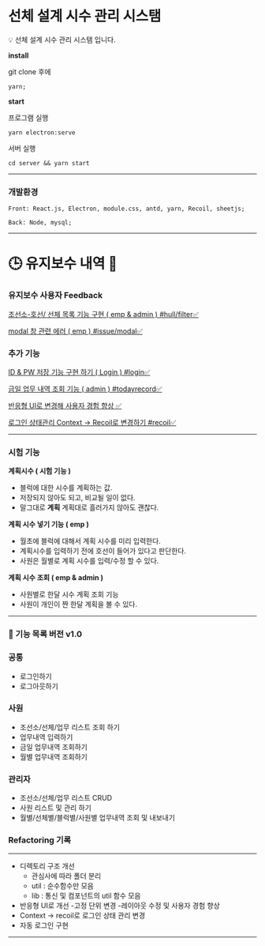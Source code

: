 # 선체 설계 시수 관리 시스탬

<aside>
💡 선체 설계 시수 관리 시스탬 입니다.

</aside>

**install**

git clone 후에

```tsx
yarn;
```

**start**

프로그램 실행

```tsx
yarn electron:serve
```

서버 실행

```tsx
cd server && yarn start
```

---

### 개발환경

```tsx
Front: React.js, Electron, module.css, antd, yarn, Recoil, sheetjs;

Back: Node, mysql;
```

---

# 🕒 유지보수 내역 🏁

### 유지보수 사용자 Feedback

[조선소-호선/ 선체 목록 기능 구현 ( emp & admin ) #hull/filter✅](https://github.com/yeongi/work-manage/pull/3)

[modal 창 관련 에러 ( emp ) #issue/modal✅](https://github.com/yeongi/work-manage/pull/5)

### 추가 기능

[ID & PW 저장 기능 구현 하기 ( Login ) #login✅](https://github.com/yeongi/work-manage/pull/6)

[금일 업무 내역 조회 기능 ( admin ) #todayrecord✅](https://github.com/yeongi/work-manage/pull/2)

[반응형 UI로 변경해 사용자 경험 향상 ✅](https://github.com/yeongi/work-manage/wiki/%EB%B0%98%EC%9D%91%ED%98%95-ui%EB%A1%9C-%EB%A6%AC%ED%8E%99%ED%86%A0%EB%A7%81-%ED%95%98%EA%B8%B0)

[로그인 상태관리 Context -> Recoil로 변경하기 #recoil✅](https://github.com/yeongi/work-manage/pull/7)

---

### 시험 기능

**계획시수 ( 시험 기능 )**

- 블럭에 대한 시수를 계획하는 값.
- 저장되지 않아도 되고, 비교될 일이 없다.
- 말그대로 **계획** 계획대로 흘러가지 않아도 괜찮다.

**계획 시수 넣기 기능 ( emp )**

- 월초에 블럭에 대해서 계획 시수를 미리 입력한다.
- 계획시수를 입력하기 전에 호선이 들어가 있다고 판단한다.
- 사원은 월별로 계획 시수를 입력/수정 할 수 있다.

**계획 시수 조회 ( emp & admin )**

- 사원별로 한달 시수 계획 조회 기능
- 사원이 개인이 짠 한달 계획을 볼 수 있다.

---

### 🚀 기능 목록 버전 v1.0

### 공통

- 로그인하기
- 로그아웃하기

### 사원

- 조선소/선체/업무 리스트 조회 하기
- 업무내역 입력하기
- 금일 업무내역 조회하기
- 월별 업무내역 조회하기

### 관리자

- 조선소/선체/업무 리스트 CRUD
- 사원 리스트 및 관리 하기
- 월별/선체별/블럭별/사원별 업무내역 조회 및 내보내기

### Refactoring 기록

---

- 디렉토리 구조 개선
  - 관심사에 따라 폴더 분리
  - util : 순수함수만 모음
  - lib : 통신 및 컴포넌트의 util 함수 모음
- 반응형 UI로 개선 -고정 단위 변경 -레이아웃 수정 및 사용자 경험 향상
- Context -> recoil로 로그인 상태 관리 변경
- 자동 로그인 구현

---
